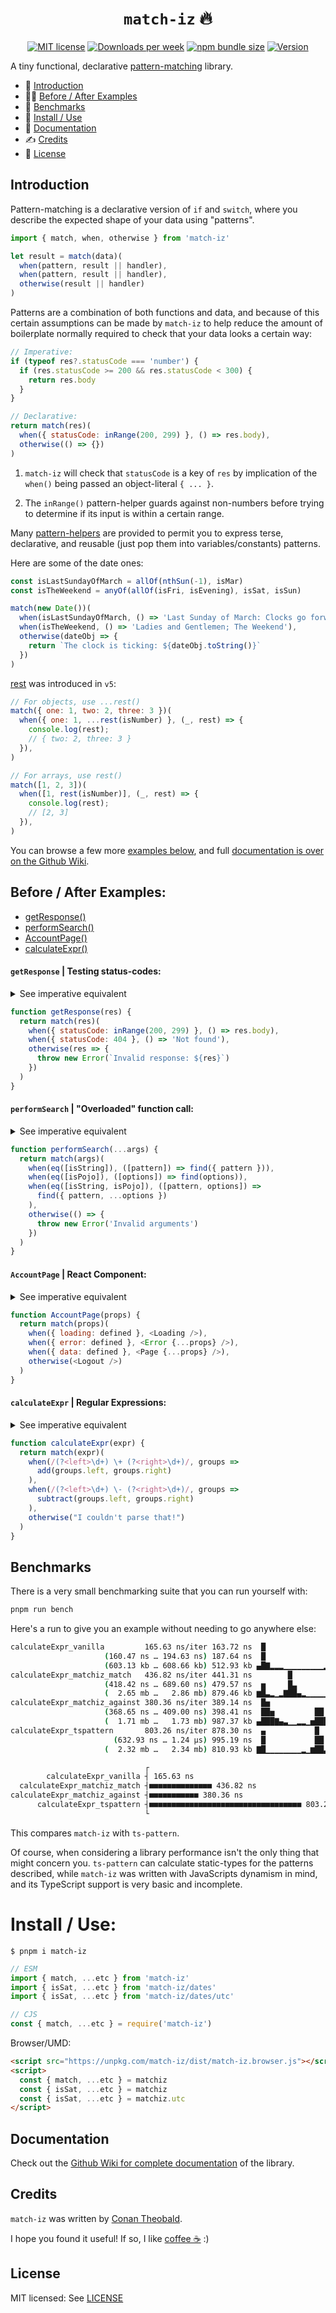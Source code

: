 <h1 align="center"><code>match-iz</code> 🔥</h1>

<p align="center">
  <a href="https://github.com/shuckster/match-iz/blob/master/LICENSE">
    <img
      alt="MIT license"
      src="https://img.shields.io/npm/l/match-iz?style=plastic"
    /></a>
  <a href="https://www.npmjs.com/package/match-iz">
    <img
      alt="Downloads per week"
      src="https://img.shields.io/npm/dw/match-iz?style=plastic"
    /></a>
  <a href="https://bundlephobia.com/result?p=match-iz">
    <img
      alt="npm bundle size"
      src="https://img.shields.io/bundlephobia/minzip/match-iz?style=plastic"
    /></a>
  <a href="https://www.npmjs.com/package/match-iz">
    <img
      alt="Version"
      src="https://img.shields.io/npm/v/match-iz?style=plastic"
    /></a>
</p>

A tiny functional, declarative [pattern-matching](https://github.com/tc39/proposal-pattern-matching) library.

- 👋 [Introduction](#introduction)
- 👩‍🏫 [Before / After Examples](#before--after-examples)
- 🏁 [Benchmarks](#benchmarks)
- 📀 [Install / Use](#install--use)
- 📖 [Documentation](https://github.com/shuckster/match-iz/wiki)
- ✍️ [Credits](#credits)
- 📃 [License](#license)

## Introduction

Pattern-matching is a declarative version of `if` and `switch`, where you describe the expected shape of your data using "patterns".

```javascript
import { match, when, otherwise } from 'match-iz'

let result = match(data)(
  when(pattern, result || handler),
  when(pattern, result || handler),
  otherwise(result || handler)
)
```

Patterns are a combination of both functions and data, and because of this certain assumptions can be made by `match-iz` to help reduce the amount of boilerplate normally required to check that your data looks a certain way:

```javascript
// Imperative:
if (typeof res?.statusCode === 'number') {
  if (res.statusCode >= 200 && res.statusCode < 300) {
    return res.body
  }
}

// Declarative:
return match(res)(
  when({ statusCode: inRange(200, 299) }, () => res.body),
  otherwise(() => {})
)
```

1. `match-iz` will check that `statusCode` is a key of `res` by implication of the `when()` being passed an object-literal `{ ... }`.

2. The `inRange()` pattern-helper guards against non-numbers before trying to determine if its input is within a certain range.

Many [pattern-helpers](https://github.com/shuckster/match-iz/wiki) are provided to permit you to express terse, declarative, and reusable (just pop them into variables/constants) patterns.

Here are some of the date ones:

```javascript
const isLastSundayOfMarch = allOf(nthSun(-1), isMar)
const isTheWeekend = anyOf(allOf(isFri, isEvening), isSat, isSun)

match(new Date())(
  when(isLastSundayOfMarch, () => 'Last Sunday of March: Clocks go forward'),
  when(isTheWeekend, () => 'Ladies and Gentlemen; The Weekend'),
  otherwise(dateObj => {
    return `The clock is ticking: ${dateObj.toString()}`
  })
)
```

[rest](https://github.com/shuckster/match-iz/wiki/Core-Library#rest) was introduced in `v5`:

```javascript
// For objects, use ...rest()
match({ one: 1, two: 2, three: 3 })(
  when({ one: 1, ...rest(isNumber) }, (_, rest) => {
    console.log(rest);
    // { two: 2, three: 3 }
  }),
)

// For arrays, use rest()
match([1, 2, 3])(
  when([1, rest(isNumber)], (_, rest) => {
    console.log(rest);
    // [2, 3]
  }),
)
```

You can browse a few more [examples below](#before--after-examples), and full [documentation is over on the Github Wiki](https://github.com/shuckster/match-iz/wiki).

## Before / After Examples:

- [getResponse()](#getresponse--testing-status-codes)
- [performSearch()](#performsearch--overloaded-function-call)
- [AccountPage()](#accountpage--react-component)
- [calculateExpr()](#calculateexpr--regular-expressions)

#### `getResponse` | Testing status-codes:

<details>
<summary>See imperative equivalent</summary>

```text
function getResponse(res) {
  if (res && typeof res.statusCode === 'number') {
    if (res.statusCode >= 200 && res.statusCode < 300) {
      return res.body
    } else if (res.statusCode === 404) {
      return 'Not found'
    }
  }
  throw new Error('Invalid response')
}
```

</details>

```javascript
function getResponse(res) {
  return match(res)(
    when({ statusCode: inRange(200, 299) }, () => res.body),
    when({ statusCode: 404 }, () => 'Not found'),
    otherwise(res => {
      throw new Error(`Invalid response: ${res}`)
    })
  )
}
```

#### `performSearch` | "Overloaded" function call:

<details>
<summary>See imperative equivalent</summary>

```text
function performSearch(...args) {
  const [firstArg, secondArg] = args
  if (args.length === 1) {
    if (isString(firstArg)) {
      return find({ pattern: firstArg })
    }
    if (isPojo(firstArg)) {
      return find(firstArg)
    }
  }
  if (args.length === 2 && isString(firstArg) && isPojo(secondArg)) {
    return find({ pattern: firstArg, ...secondArg })
  }
  throw new Error('Invalid arguments')
}
```

</details>

```javascript
function performSearch(...args) {
  return match(args)(
    when(eq([isString]), ([pattern]) => find({ pattern })),
    when(eq([isPojo]), ([options]) => find(options)),
    when(eq([isString, isPojo]), ([pattern, options]) =>
      find({ pattern, ...options })
    ),
    otherwise(() => {
      throw new Error('Invalid arguments')
    })
  )
}
```

#### `AccountPage` | React Component:

<details>
<summary>See imperative equivalent</summary>

```text
function AccountPage(props) {
  const { loading, error, data } = props || {}
  const logout = !loading && !error && !data
  return (
    <>
      {loading && <Loading />}
      {error && <Error {...props} />}
      {data && <Page {...props} />}
      {logout && <Logout />}
    </>
  )
}
```

</details>

```javascript
function AccountPage(props) {
  return match(props)(
    when({ loading: defined }, <Loading />),
    when({ error: defined }, <Error {...props} />),
    when({ data: defined }, <Page {...props} />),
    otherwise(<Logout />)
  )
}
```

#### `calculateExpr` | Regular Expressions:

<details>
<summary>See imperative equivalent</summary>

```text
function calculateExpr(expr) {
  const rxAdd = /(?<left>\d+) \+ (?<right>\d+)/
  const rxSub = /(?<left>\d+) \- (?<right>\d+)/
  if (typeof expr === 'string') {
    const addMatch = expr.match(rxAdd)
    if (addMatch) {
      const { left, right } = addMatch.groups
      return add(left, right)
    }
    const subMatch = expr.match(rxAdd)
    if (subMatch) {
      const { left, right } = subMatch.groups
      return subtract(left, right)
    }
  }
  throw new Error("I couldn't parse that!")
}
```

</details>

```javascript
function calculateExpr(expr) {
  return match(expr)(
    when(/(?<left>\d+) \+ (?<right>\d+)/, groups =>
      add(groups.left, groups.right)
    ),
    when(/(?<left>\d+) \- (?<right>\d+)/, groups =>
      subtract(groups.left, groups.right)
    ),
    otherwise("I couldn't parse that!")
  )
}
```

## Benchmarks 

There is a very small benchmarking suite that you can run yourself with:

```sh
pnpm run bench
```

Here's a run to give you an example without needing to go anywhere else:

```sh 
calculateExpr_vanilla         165.63 ns/iter 163.72 ns  █
                     (160.47 ns … 194.63 ns) 187.64 ns  █
                     (603.13 kb … 608.66 kb) 512.93 kb ▄█▇▂▂▂▁▁▁▁▁▁▁▁▁▂▃▂▂▁▁
calculateExpr_matchiz_match   436.82 ns/iter 441.31 ns        █
                     (418.42 ns … 689.60 ns) 479.57 ns  ▅     █▃
                     (  2.65 mb …   2.86 mb) 879.46 kb ▆█▃▂▁▂▇██▄▂▁▁▁▁▁▁▁▁▁▁
calculateExpr_matchiz_against 380.36 ns/iter 389.14 ns  █▅
                     (368.65 ns … 409.00 ns) 398.41 ns  ██▅         ██
                     (  1.71 mb …   1.73 mb) 987.37 kb ▄███▇▄▃▁▁▂▂▁▅████▃▃▃▁
calculateExpr_tspattern       803.26 ns/iter 878.30 ns  ▄           █
                       (632.93 ns … 1.24 µs) 995.19 ns  █           ██
                     (  2.32 mb …   2.34 mb) 810.93 kb ▇█▁▁▁▁▁▁▁▁▂▁▆██▃▂▁▁▂▂

                              ┌                                            ┐
        calculateExpr_vanilla ┤ 165.63 ns
  calculateExpr_matchiz_match ┤■■■■■■■■■■■■■■ 436.82 ns
calculateExpr_matchiz_against ┤■■■■■■■■■■■ 380.36 ns
      calculateExpr_tspattern ┤■■■■■■■■■■■■■■■■■■■■■■■■■■■■■■■■■■ 803.26 ns
                              └                                            ┘
```

This compares `match-iz` with `ts-pattern`.

Of course, when considering a library performance isn't the only thing that 
might concern you. `ts-pattern` can calculate static-types for the patterns 
described, while `match-iz` was written with JavaScripts dynamism in mind,
and its TypeScript support is very basic and incomplete.

# Install / Use:

```
$ pnpm i match-iz
```

```javascript
// ESM
import { match, ...etc } from 'match-iz'
import { isSat, ...etc } from 'match-iz/dates'
import { isSat, ...etc } from 'match-iz/dates/utc'

// CJS
const { match, ...etc } = require('match-iz')
```

Browser/UMD:

```html
<script src="https://unpkg.com/match-iz/dist/match-iz.browser.js"></script>
<script>
  const { match, ...etc } = matchiz
  const { isSat, ...etc } = matchiz
  const { isSat, ...etc } = matchiz.utc
</script>
```

## Documentation

Check out the [Github Wiki for complete documentation](https://github.com/shuckster/match-iz/wiki) of the library.

## Credits

`match-iz` was written by [Conan Theobald](https://github.com/shuckster/).

I hope you found it useful! If so, I like [coffee ☕️](https://www.buymeacoffee.com/shuckster) :)

## License

MIT licensed: See [LICENSE](LICENSE)
